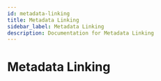 ```yaml
---
id: metadata-linking
title: Metadata Linking
sidebar_label: Metadata Linking
description: Documentation for Metadata Linking
---
```


# Metadata Linking
